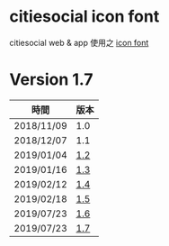 # citiesocial icon font

citiesocial web & app 使用之 [icon font](https://citiesocial.github.io/cs-icon-fonts/)

# Version 1.7
| 時間 | 版本 |
|--|--|
| 2018/11/09 | 1.0 |
| 2018/12/07 | 1.1 |
| 2019/01/04 | [1.2](https://github.com/citiesocial/cs-icon-fonts/releases/tag/v1.2) |
| 2019/01/16 | [1.3](https://github.com/citiesocial/cs-icon-fonts/releases/tag/v1.3) |
| 2019/02/12 | [1.4](https://github.com/citiesocial/cs-icon-fonts/releases/tag/v1.4) |
| 2019/02/18 | [1.5](https://github.com/citiesocial/cs-icon-fonts/releases/tag/v1.5) |
| 2019/07/23 | [1.6](https://github.com/citiesocial/cs-icon-fonts/releases/tag/v1.6) |
| 2019/07/23 | [1.7](https://github.com/citiesocial/cs-icon-fonts/releases/tag/v1.7) |